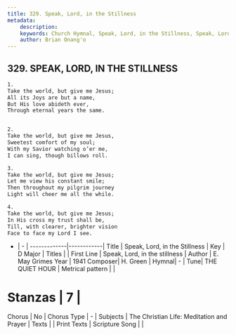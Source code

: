 ```yaml
---
title: 329. Speak, Lord, in the Stillness
metadata:
    description: 
    keywords: Church Hymnal, Speak, Lord, in the Stillness, Speak, Lord, in the stillness, 
    author: Brian Onang'o
---
```



## 329. SPEAK, LORD, IN THE STILLNESS

```txt
1.
Take the world, but give me Jesus;
All its Joys are but a name,
But His love abideth ever,
Through eternal years the same.


2.
Take the world, but give me Jesus,
Sweetest comfort of my soul;
With my Savior watching o’er me,
I can sing, though billows roll.

3.
Take the world, but give me Jesus;
Let me view his constant smile;
Then throughout my pilgrim journey
Light will cheer me all the while.

4.
Take the world, but give me Jesus;
In His cross my trust shall be,
Till, with clearer, brighter vision
Face to face my Lord I see.
```

- |   -  |
-------------|------------|
Title | Speak, Lord, in the Stillness |
Key | D Major |
Titles |  |
First Line | Speak, Lord, in the stillness |
Author | E. May Grimes 
Year | 1941
Composer| H. Green |
Hymnal|  - |
Tune| THE QUIET HOUR |
Metrical pattern | |
# Stanzas | 7 |
Chorus | No |
Chorus Type | - |
Subjects | The Christian Life: Meditation and Prayer |
Texts |  |
Print Texts | 
Scripture Song |  |
  
